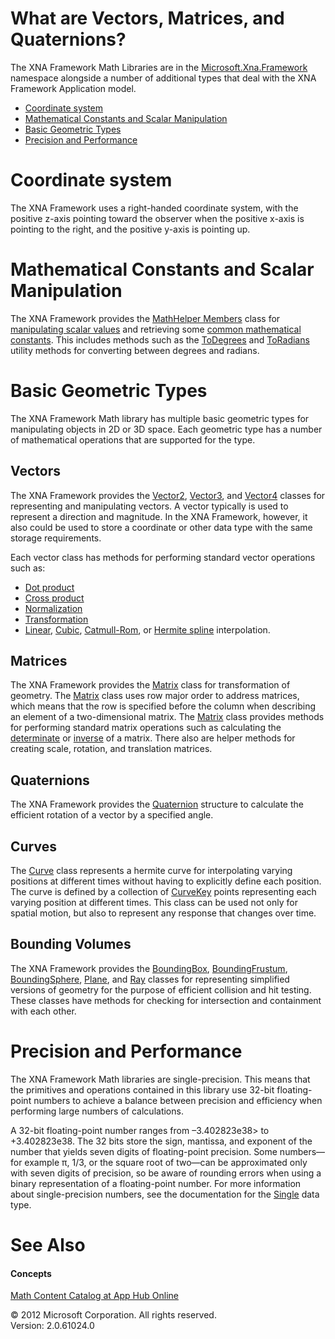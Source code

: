 ﻿

# What are Vectors, Matrices, and Quaternions?

The XNA Framework Math Libraries are in the [Microsoft.Xna.Framework](N_Microsoft_Xna_Framework.md) namespace alongside a number of additional types that deal with the XNA Framework Application model.

*   [Coordinate system](#ID4EZB)
*   [Mathematical Constants and Scalar Manipulation](#ID4EAC)
*   [Basic Geometric Types](#ID4EXC)
*   [Precision and Performance](#ID4ECH)

# Coordinate system

The XNA Framework uses a right-handed coordinate system, with the positive z-axis pointing toward the observer when the positive x-axis is pointing to the right, and the positive y-axis is pointing up.

# Mathematical Constants and Scalar Manipulation

The XNA Framework provides the [MathHelper Members](T_Microsoft_Xna_Framework_MathHelper.md) class for [manipulating scalar values](Methods_T_Microsoft_Xna_Framework_MathHelper.md) and retrieving some [common mathematical constants](Fields_T_Microsoft_Xna_Framework_MathHelper.md). This includes methods such as the [ToDegrees](M_Microsoft_Xna_Framework_MathHelper_ToDegrees.md) and [ToRadians](M_Microsoft_Xna_Framework_MathHelper_ToRadians.md) utility methods for converting between degrees and radians.

# Basic Geometric Types

The XNA Framework Math library has multiple basic geometric types for manipulating objects in 2D or 3D space. Each geometric type has a number of mathematical operations that are supported for the type.

## Vectors

The XNA Framework provides the [Vector2](T_Microsoft_Xna_Framework_Vector2.md), [Vector3](T_Microsoft_Xna_Framework_Vector3.md), and [Vector4](T_Microsoft_Xna_Framework_Vector4.md) classes for representing and manipulating vectors. A vector typically is used to represent a direction and magnitude. In the XNA Framework, however, it also could be used to store a coordinate or other data type with the same storage requirements.

Each vector class has methods for performing standard vector operations such as:

*   [Dot product](O_M_Microsoft_Xna_Framework_Vector3_Dot.md)
*   [Cross product](O_M_Microsoft_Xna_Framework_Vector3_Cross.md)
*   [Normalization](O_M_Microsoft_Xna_Framework_Vector3_Normalize.md)
*   [Transformation](O_M_Microsoft_Xna_Framework_Vector3_Transform.md)
*   [Linear](O_M_Microsoft_Xna_Framework_Vector3_Lerp.md), [Cubic](O_M_Microsoft_Xna_Framework_Vector3_SmoothStep.md), [Catmull-Rom](O_M_Microsoft_Xna_Framework_Vector3_CatmullRom.md), or [Hermite spline](O_M_Microsoft_Xna_Framework_Vector3_Hermite.md) interpolation.

## Matrices

The XNA Framework provides the [Matrix](T_Microsoft_Xna_Framework_Matrix.md) class for transformation of geometry. The [Matrix](T_Microsoft_Xna_Framework_Matrix.md) class uses row major order to address matrices, which means that the row is specified before the column when describing an element of a two-dimensional matrix. The [Matrix](T_Microsoft_Xna_Framework_Matrix.md) class provides methods for performing standard matrix operations such as calculating the [determinate](M_Microsoft_Xna_Framework_Matrix_Determinant.md) or [inverse](O_M_Microsoft_Xna_Framework_Matrix_Invert.md) of a matrix. There also are helper methods for creating scale, rotation, and translation matrices.

## Quaternions

The XNA Framework provides the [Quaternion](T_Microsoft_Xna_Framework_Quaternion.md) structure to calculate the efficient rotation of a vector by a specified angle.

## Curves

The [Curve](T_Microsoft_Xna_Framework_Curve.md) class represents a hermite curve for interpolating varying positions at different times without having to explicitly define each position. The curve is defined by a collection of [CurveKey](T_Microsoft_Xna_Framework_CurveKey.md) points representing each varying position at different times. This class can be used not only for spatial motion, but also to represent any response that changes over time.

## Bounding Volumes

The XNA Framework provides the [BoundingBox](T_Microsoft_Xna_Framework_BoundingBox.md), [BoundingFrustum](T_Microsoft_Xna_Framework_BoundingFrustum.md), [BoundingSphere](T_Microsoft_Xna_Framework_BoundingSphere.md), [Plane](T_Microsoft_Xna_Framework_Plane.md), and [Ray](T_Microsoft_Xna_Framework_Ray.md) classes for representing simplified versions of geometry for the purpose of efficient collision and hit testing. These classes have methods for checking for intersection and containment with each other.

# Precision and Performance

The XNA Framework Math libraries are single-precision. This means that the primitives and operations contained in this library use 32-bit floating-point numbers to achieve a balance between precision and efficiency when performing large numbers of calculations.

A 32-bit floating-point number ranges from –3.402823e38> to +3.402823e38. The 32 bits store the sign, mantissa, and exponent of the number that yields seven digits of floating-point precision. Some numbers—for example π, 1/3, or the square root of two—can be approximated only with seven digits of precision, so be aware of rounding errors when using a binary representation of a floating-point number. For more information about single-precision numbers, see the documentation for the [Single](http://msdn.microsoft.com/en-us/library/system.single.aspx) data type.

# See Also

#### Concepts

[Math Content Catalog at App Hub Online](http://go.microsoft.com/fwlink/?LinkId=128874)  

© 2012 Microsoft Corporation. All rights reserved.  
Version: 2.0.61024.0